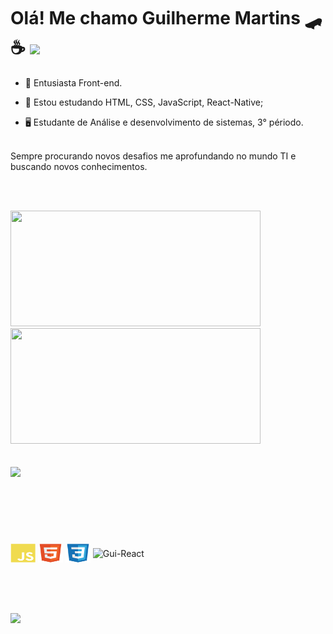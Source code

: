 <h1>Olá! Me chamo Guilherme Martins 🛹 ☕ <img src="https://img.shields.io/badge/Front--end-Jr-brightgreen"/></h1>


- 🔭 Entusiasta Front-end.
- 🌱 Estou estudando HTML, CSS, JavaScript, React-Native;

- 🖥️ Estudante de Análise e desenvolvimento de sistemas, 3° périodo.  <br>
<br>
Sempre procurando novos desafios me aprofundando no mundo TI e buscando novos conhecimentos. 


<br><br>

<div>
    <img height="185em" width="400em" src="https://github-readme-stats.vercel.app/api?username=Martins-Guilherme&show_icons=true&theme=tokyonight"/>
    <img height="185em"  width="400em" src="https://github-readme-stats.vercel.app/api/top-langs/?username=Martins-Guilherme&langs_count=8&layout=compact&theme=tokyonight"/>
</div

##
</div>
    <br><br>
    <div>
        <img src="https://img.shields.io/badge/Linux-FCC624?style=for-the-badge&logo=linux&logoColor=black"/>
    </div>
 	
<br><br>

#



<div>
    <br>
  <img align="center" alt="Gui-Js" height="30" width="40" src="https://raw.githubusercontent.com/devicons/devicon/master/icons/javascript/javascript-plain.svg">
  <img align="center" alt="Gui-HTML" height="30" width="40" src="https://raw.githubusercontent.com/devicons/devicon/master/icons/html5/html5-original.svg">
  <img align="center" alt="Gui-CSS" height="30" width="40" src="https://raw.githubusercontent.com/devicons/devicon/master/icons/css3/css3-original.svg">
<img align="center" alt="Gui-React"  src="https://icongr.am/devicon/react-original-wordmark.svg?size=40&color=currentColor">
  </div><br><br>
    
##

  <div>
    <br>
    <a href="https://www.linkedin.com/in/guilherme-martins6991/" target="_blank"><img src="https://img.shields.io/badge/-LinkedIn-%230077B5?style=for-the-badge&logo=linkedin&logoColor=white" target="_blank"></a>     
    </div>

